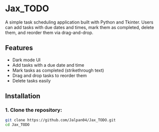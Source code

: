 # Jax_TODO

A simple task scheduling application built with Python and Tkinter. Users can add tasks with due dates and times, mark them as completed, delete them, and reorder them via drag-and-drop.

## Features
- Dark mode UI
- Add tasks with a due date and time
- Mark tasks as completed (strikethrough text)
- Drag and drop tasks to reorder them
- Delete tasks easily

## Installation

### 1. Clone the repository:
```sh
git clone https://github.com/Jalpan04/Jax_TODO.git
cd Jax_TODO

